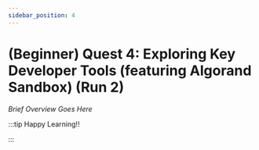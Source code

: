 ```yaml
---
sidebar_position: 4
---
```


# (Beginner) Quest 4: Exploring Key Developer Tools (featuring Algorand Sandbox) (Run 2)

_Brief Overview Goes Here_

:::tip Happy Learning!!

<QuestButton text="Go To Quest" link="https://app.stackup.dev/quest_page/beginner-quest-4-exploring-key-developer-tools-featuring-algorand-sandbox-re-run"/>

:::
